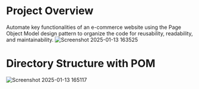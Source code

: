 # Project Overview
Automate key functionalities of an e-commerce website using the Page Object Model design pattern to organize the code for reusability, readability, and maintainability.
![Screenshot 2025-01-13 163525](https://github.com/user-attachments/assets/e14207b7-8431-4d7f-82bc-97dd264dc0e0)

# Directory Structure with POM
![Screenshot 2025-01-13 165117](https://github.com/user-attachments/assets/87f9d028-83e5-4330-8a8d-c993fb8bd322)
